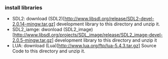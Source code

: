 ### install libraries

* SDL2: download (SDL2)[http://www.libsdl.org/release/SDL2-devel-2.0.14-mingw.tar.gz] development library to this directory and unzip it.
* SDL2_iamge: dwonload (SDL2_image)[http://www.libsdl.org/projects/SDL_image/release/SDL2_image-devel-2.0.5-mingw.tar.gz] development library to this directory and unzip it
* LUA: download (Lua)[http://www.lua.org/ftp/lua-5.4.3.tar.gz] Source Code to this directory and unzip it.
